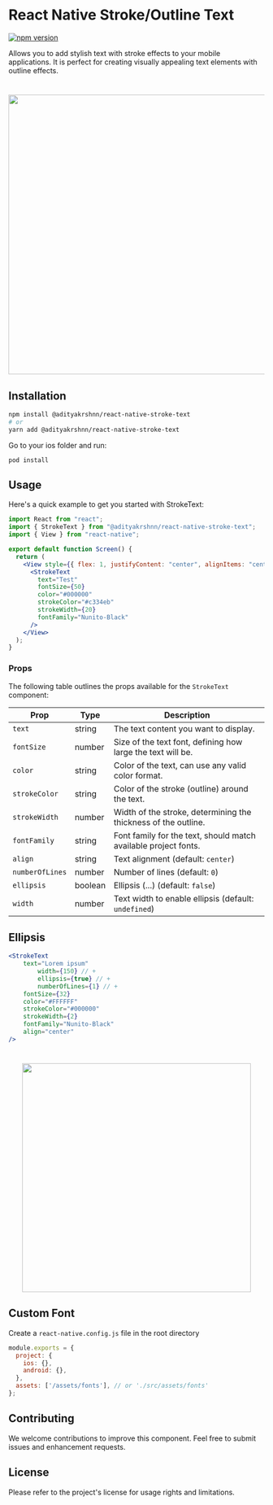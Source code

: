 # React Native Stroke/Outline Text

[![npm version](https://badge.fury.io/js/@adityakrshnn%2Freact-native-stroke-text.svg)](https://badge.fury.io/js/@adityakrshnn%2Freact-native-stroke-text)

Allows you to add stylish text with stroke effects to your mobile applications. It is perfect for creating visually appealing text elements with outline effects.

<h1 align="center">
  <img width="550" src="docs/example.jpeg"/>
</h1>


## Installation

```bash
npm install @adityakrshnn/react-native-stroke-text
# or
yarn add @adityakrshnn/react-native-stroke-text
```

Go to your ios folder and run:
```
pod install
```

## Usage
Here's a quick example to get you started with StrokeText:

```jsx
import React from "react";
import { StrokeText } from "@adityakrshnn/react-native-stroke-text";
import { View } from "react-native";

export default function Screen() {
  return (
    <View style={{ flex: 1, justifyContent: "center", alignItems: "center" }}>
      <StrokeText
        text="Test"
        fontSize={50}
        color="#000000"
        strokeColor="#c334eb"
        strokeWidth={20}
        fontFamily="Nunito-Black"
      />
    </View>
  );
}

```

### Props

The following table outlines the props available for the `StrokeText` component:

| Prop            | Type    | Description                                                     |
|-----------------|---------|-----------------------------------------------------------------|
| `text`          | string  | The text content you want to display.                           |
| `fontSize`      | number  | Size of the text font, defining how large the text will be.     |
| `color`         | string  | Color of the text, can use any valid color format.              |
| `strokeColor`   | string  | Color of the stroke (outline) around the text.                  |
| `strokeWidth`   | number  | Width of the stroke, determining the thickness of the outline.  |
| `fontFamily`    | string  | Font family for the text, should match available project fonts. |
| `align`         | string  | Text alignment (default: `center`)                              |
| `numberOfLines` | number  | Number of lines (default: `0`)                                  |
| `ellipsis`      | boolean | Ellipsis (...) (default: `false`)                               |
| `width`         | number  | Text width to enable ellipsis (default: `undefined`)            |


## Ellipsis

```jsx
<StrokeText
    text="Lorem ipsum"
        width={150} // +
        ellipsis={true} // +
        numberOfLines={1} // +
    fontSize={32}
    color="#FFFFFF"
    strokeColor="#000000"
    strokeWidth={2}
    fontFamily="Nunito-Black"
    align="center"
/>

```

<h1 align="center">
  <img width="450" src="docs/ellipsis.jpeg"/>
</h1>


## Custom Font
Create a `react-native.config.js` file in the root directory

```javascript
module.exports = {
  project: {
    ios: {},
    android: {},
  },
  assets: ['/assets/fonts'], // or './src/assets/fonts'
};
```


## Contributing
We welcome contributions to improve this component. Feel free to submit issues and enhancement requests.

## License
Please refer to the project's license for usage rights and limitations.

